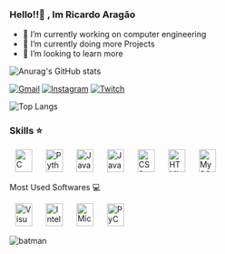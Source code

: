 ### Hello!!👋 , Im  Ricardo Aragão



- 🔭 I’m currently working on computer engineering
- 🌱 I’m currently doing more Projects
- 🤔 I’m looking to learn more 

![Anurag's GitHub stats](https://github-readme-stats.vercel.app/api?username=ricardoaragao123&show_icons=true&theme=dark)


[![Gmail](https://img.shields.io/badge/Gmail-D14836?style=for-the-badge&logo=gmail&logoColor=white)](riririca.ra@gmail.com)
[![Instagram](https://img.shields.io/badge/Instagram-E4405F?style=for-the-badge&logo=instagram&logoColor=white)](https://www.instagram.com/oricardoaragao/)
[![Twitch](https://img.shields.io/badge/Twitch-9146FF?style=for-the-badge&logo=twitch&logoColor=white)](https://www.twitch.tv/ricardoaragao)

![Top Langs](https://github-readme-stats.vercel.app/api/top-langs/?username=ricardoaragao123&hide_progress=true&theme=dark)
### Skills ⭐
<p align="left">
  <img src="https://cdn.jsdelivr.net/gh/devicons/devicon/icons/c/c-original.svg" width="30" height="40" alt="C" hspace="10" />
  <img src="https://cdn.jsdelivr.net/gh/devicons/devicon/icons/python/python-original-wordmark.svg" width="30" height="40" alt="Python" hspace="10" />
  <img src="https://cdn.jsdelivr.net/gh/devicons/devicon/icons/java/java-original-wordmark.svg" width="30" height="40" alt="Java" hspace="10" />
  <img src="https://cdn.jsdelivr.net/gh/devicons/devicon/icons/javascript/javascript-original.svg" width="30" height="40" alt="JavaScript" hspace="10" />
  <img src="https://cdn.jsdelivr.net/gh/devicons/devicon/icons/css3/css3-original.svg" width="30" height="40" alt="CSS" hspace="10" />
  <img src="https://cdn.jsdelivr.net/gh/devicons/devicon/icons/html5/html5-original.svg" width="30" height="40" alt="HTML" hspace="10" />
  <img src="https://cdn.jsdelivr.net/gh/devicons/devicon/icons/mysql/mysql-original-wordmark.svg" width="30" height="40" alt="MySQL" hspace="10" />
  
</p> Most Used Softwares 💻
<p align="left">
  <img src="https://cdn.jsdelivr.net/gh/devicons/devicon/icons/visualstudio/visualstudio-plain.svg" width="30" height="40" alt="Visual Studio" hspace="10" />
  <img src="https://cdn.jsdelivr.net/gh/devicons/devicon/icons/intellij/intellij-original-wordmark.svg" width="30" height="40" alt="IntelliJ IDEA" hspace="10" />
  <img src="https://cdn.jsdelivr.net/gh/devicons/devicon/icons/microsoftsqlserver/microsoftsqlserver-plain-wordmark.svg" width="30" height="40" alt="Microsoft SQL Server" hspace="10" />
  <img src="https://cdn.jsdelivr.net/gh/devicons/devicon/icons/pycharm/pycharm-original-wordmark.svg" width="30" height="40" alt="PyCharm" hspace="10" />
</p>





![batman](https://github.com/Ricardoaragao123/Ricardoaragao123/assets/136807314/e6645245-07e4-4121-a7fd-e8add6aea8db)




